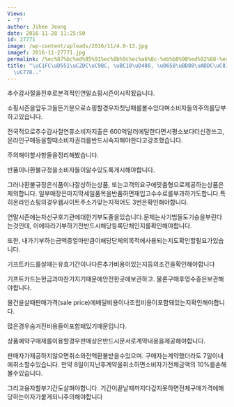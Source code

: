 ```yaml
---
Views:
- '7'
author: Jihee Jeong
date: 2016-11-28 11:25:50
id: 27771
image: /wp-content/uploads/2016/11/4.0-13.jpg
imagef: 2016-11-27771.jpg
permalink: /%ec%87%bc%ed%95%91%ec%8b%9c%ec%a6%8c-%eb%b0%98%ed%92%88-%ed%99%98%eb%b6%88%ea%b7%9c%ec%a0%95%ea%bc%ad%ed%99%95%ec%9d%b8/
title: "\uC1FC\uD551\uC2DC\uC98C, \uBC18\uD488, \uD658\uBD88\uADDC\uC815\uAF2D\uD655\
  \uC778.."
---
```


추수감사절을전후로본격적인연말쇼핑시즌이시작됬습니다.

쇼핑시즌을앞두고들뜬기분으로쇼핑할경우자칫낭패를볼수있다며소비자들의주의를당부하고있습니다.
  
전국적으로추수감사절연휴소비자지출은 600억달러에달한다면서평소보다더신경쓰고, 온라인구매등을할때소비자권리를반드시숙지해야한다고강조했습니다.

주의해야할사항들을정리해봤습니다.

반품이나환불규정을소비자들이알수있도록게시해야합니다.

그러나환불규정은식품이나잘상하는상품, 또는고객의요구에맞춤형으로제공하는상품은제외합니다. 일부매장은마지막세일품목을반품하면재입고수수료를부과하기도합니다.특히온라인쇼핑의경우웹사이트주소가맞는지적어도 3번은확인해야합니다.

연말시즌에는자선구호기관에대한기부도줄을있습니다.문제는사기범들도기승을부린다는것인데, 이에따라기부하기전반드시해당등록단체인지를확인해야합니다.

또한, 내가기부하는금액중얼마만큼이해당단체의목적에사용되는지도확인할필요가있습니다.

기프트카드를살때는유효기간이나다른추가비용이있는지등의조건을확인해야합니다

기프트카드는현금과마찬가지기때문에안전한곳에보관하고. 물론구매후영수증은보관해야합니다.

물건을살때판매가격(sale price)에배달비용이나조립비용이포함돼있는지확인해야합니다.
  
많은경우숨겨진비용들이포함돼있기때문입니다.

상품예약구매제를이용할경우판매상은반드시문서로계약내용을제공해야합니다.

판매자가제공하지않으면취소와전액환불받을수있으며. 구매자는계약했더라도 7일이내에취소할수있습니다. 만약 8일이지난후계약을취소하면소비자가전체금액의 10%를손해볼수있습니다.

그리고융자할부기간도살펴야합니다. 기간이끝날때까지다갚지못하면전체구매가격에해당하는이자가붙게되니주의해야합니다